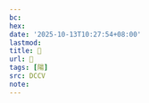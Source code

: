 ```yaml
---
bc:
hex:
date: '2025-10-13T10:27:54+08:00'
lastmod:
title: 􂍪
url: 􂍪
tags: [陽]
src: DCCV
note:
---
```

